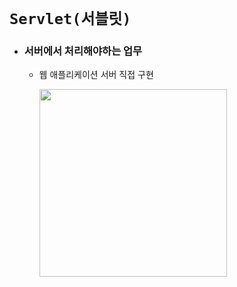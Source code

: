 # `Servlet(서블릿) `

- ### 서버에서 처리해야하는 업무
  - 웹 애플리케이션 서버 직접 구현
   
    <img src="https://user-images.githubusercontent.com/100770651/229709697-124cecf3-b43d-4abf-bf21-cb73fe68d31d.jpg" width="300" height=""/>


